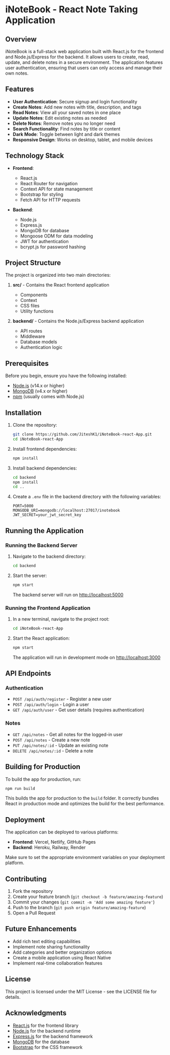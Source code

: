 # iNoteBook - React Note Taking Application


## Overview

iNoteBook is a full-stack web application built with React.js for the frontend and Node.js/Express for the backend. It allows users to create, read, update, and delete notes in a secure environment. The application features user authentication, ensuring that users can only access and manage their own notes.

## Features

- **User Authentication**: Secure signup and login functionality
- **Create Notes**: Add new notes with title, description, and tags
- **Read Notes**: View all your saved notes in one place
- **Update Notes**: Edit existing notes as needed
- **Delete Notes**: Remove notes you no longer need
- **Search Functionality**: Find notes by title or content
- **Dark Mode**: Toggle between light and dark themes
- **Responsive Design**: Works on desktop, tablet, and mobile devices

## Technology Stack

- **Frontend**:
  - React.js
  - React Router for navigation
  - Context API for state management
  - Bootstrap for styling
  - Fetch API for HTTP requests

- **Backend**:
  - Node.js
  - Express.js
  - MongoDB for database
  - Mongoose ODM for data modeling
  - JWT for authentication
  - bcrypt.js for password hashing

## Project Structure

The project is organized into two main directories:

1. **src/** - Contains the React frontend application
   - Components
   - Context
   - CSS files
   - Utility functions

2. **backend/** - Contains the Node.js/Express backend application
   - API routes
   - Middleware
   - Database models
   - Authentication logic

## Prerequisites

Before you begin, ensure you have the following installed:
- [Node.js](https://nodejs.org/) (v14.x or higher)
- [MongoDB](https://www.mongodb.com/try/download/community) (v4.x or higher)
- [npm](https://www.npmjs.com/) (usually comes with Node.js)

## Installation

1. Clone the repository:
   ```bash
   git clone https://github.com/JiteshK1/iNoteBook-react-App.git
   cd iNoteBook-react-App
   ```

2. Install frontend dependencies:
   ```bash
   npm install
   ```

3. Install backend dependencies:
   ```bash
   cd backend
   npm install
   cd ..
   ```

4. Create a `.env` file in the backend directory with the following variables:
   ```plaintext
   PORT=5000
   MONGODB_URI=mongodb://localhost:27017/inotebook
   JWT_SECRET=your_jwt_secret_key
   ```

## Running the Application

### Running the Backend Server

1. Navigate to the backend directory:
   ```bash
   cd backend
   ```

2. Start the server:
   ```bash
   npm start
   ```
   The backend server will run on [http://localhost:5000](http://localhost:5000)

### Running the Frontend Application

1. In a new terminal, navigate to the project root:
   ```bash
   cd iNoteBook-react-App
   ```

2. Start the React application:
   ```bash
   npm start
   ```
   The application will run in development mode on [http://localhost:3000](http://localhost:3000)

## API Endpoints

### Authentication

- `POST /api/auth/register` - Register a new user
- `POST /api/auth/login` - Login a user
- `GET /api/auth/user` - Get user details (requires authentication)

### Notes

- `GET /api/notes` - Get all notes for the logged-in user
- `POST /api/notes` - Create a new note
- `PUT /api/notes/:id` - Update an existing note
- `DELETE /api/notes/:id` - Delete a note

## Building for Production

To build the app for production, run:
   ```bash
   npm run build
   ```
   This builds the app for production to the `build` folder. It correctly bundles React in production mode and optimizes the build for the best performance.

## Deployment

The application can be deployed to various platforms:

- **Frontend**: Vercel, Netlify, GitHub Pages
- **Backend**: Heroku, Railway, Render

Make sure to set the appropriate environment variables on your deployment platform.

## Contributing

1. Fork the repository
2. Create your feature branch (`git checkout -b feature/amazing-feature`)
3. Commit your changes (`git commit -m 'Add some amazing feature'`)
4. Push to the branch (`git push origin feature/amazing-feature`)
5. Open a Pull Request

## Future Enhancements

- Add rich text editing capabilities
- Implement note sharing functionality
- Add categories and better organization options
- Create a mobile application using React Native
- Implement real-time collaboration features

## License

This project is licensed under the MIT License - see the LICENSE file for details.

## Acknowledgments

- [React.js](https://reactjs.org/) for the frontend library
- [Node.js](https://nodejs.org/) for the backend runtime
- [Express.js](https://expressjs.com/) for the backend framework
- [MongoDB](https://www.mongodb.com/) for the database
- [Bootstrap](https://getbootstrap.com/) for the CSS framework

